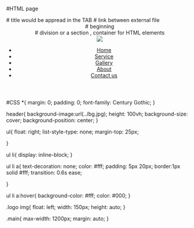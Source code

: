 #HTML page 
<!DOCTYPE html>
<html>
<head>
      <title> FIRST TEST </title> # title would be appread in the TAB 
      <link rel="stylesheet" type="text/css" href="css/style.css"> # link between external file 
 </head> 
 <body>
       <header> # beginning
           <div class="main"> # division or a section , container for HTML elements
               <div class="logo">
                   <img src="LOGO.png">
                <ul>
                    <li><a href="#">Home</a></li>
                    <li><a href="#">Service</a></li>
                    <li><a href="#">Gallery</a></li>
                    <li><a href="#">About</a></li>
                    <li><a href="#">Contact us</a></li>
                </ul>
            </div>
        </header>
 </body>
 </html>
 
 
 #CSS
 *{
    margin: 0;
    padding: 0;
    font-family: Century Gothic;
}

header{
	background-image:url(../bg.jpg);
	height: 100vh;
	background-size: cover;
	background-position: center;
}

ul{
	float: right;
	list-style-type: none;
	margin-top: 25px;

}

ul li{
	display: inline-block;
}

ul li a{
	text-decoration: none;
	color: #fff;
	padding: 5px 20px;
	border:1px solid #fff;
	transition: 0.6s ease; 

}

ul li a:hover{
	background-color: #fff;
	color: #000;
}

.logo img{
	float: left;
	width: 150px;
	height: auto;
}

.main{
	max-width: 1200px;
	margin: auto;
}
 
 
